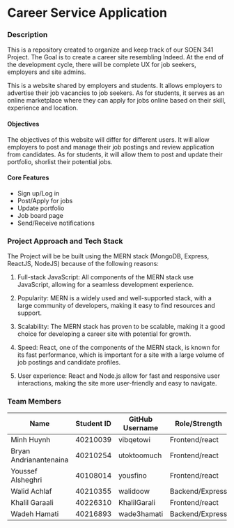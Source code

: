# Career Service Application

### Description
This is a repository created to organize and keep track of our SOEN 341 Project. The Goal is to create a career site resembling Indeed. At the end of the development cycle, there will be complete UX for job seekers, employers and site admins.

This is a website shared by employers and students. It allows employers to advertise their job vacancies to job seekers. As for students, it serves as an online marketplace where they can apply for jobs online based on their skill, experience and location.

#### Objectives
The objectives of this website will differ for different users. It will allow employers to post and manage their job postings and review application from candidates. As for students, it will allow them to post and update their portfolio, shorlist their potential jobs.

#### Core Features
- Sign up/Log in
- Post/Apply for jobs
- Update portfolio
- Job board page
- Send/Receive notifications

### Project Approach and Tech Stack

The Project will be be built using the MERN stack (MongoDB, Express, ReactJS, NodeJS) because of the following reasons:
1. Full-stack JavaScript: All components of the MERN stack use JavaScript, allowing for a seamless development experience.

2. Popularity: MERN is a widely used and well-supported stack, with a large community of developers, making it easy to find resources and support.

3. Scalability: The MERN stack has proven to be scalable, making it a good choice for developing a career site with potential for growth.

4. Speed: React, one of the components of the MERN stack, is known for its fast performance, which is important for a site with a large volume of job postings and candidate profiles.

5. User experience: React and Node.js allow for fast and responsive user interactions, making the site more user-friendly and easy to navigate.

### Team Members


| Name                   | Student ID | GitHub Username | Role/Strength   |
| ------------------------ | ------------ | ----------------- | ----------------- |
| Minh Huynh             | 40210039   | vibqetowi       | Frontend/react  |
| Bryan Andrianantenaina | 40210254   | utoktoomuch     | Frontend/react  |
| Youssef Alsheghri      | 40108014   | yousfino        | Frontend/react  |
| Walid Achlaf           | 40210355   | walidoow        | Backend/Express |
| Khalil Garaali         | 40226310   | KhalilGarali    | Frontend/react  |
| Wadeh Hamati           | 40216893   | wade3hamati     | Backend/Express |
